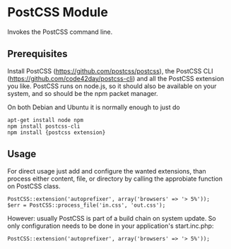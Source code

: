 PostCSS Module
==============

Invokes the PostCSS command line.

Prerequisites
-------------

Install PostCSS (https://github.com/postcss/postcss), the PostCSS CLI (https://github.com/code42day/postcss-cli) and 
all the PostCSS extension you like. PostCSS runs on node.js, so it should also be available on your system, 
and so should be the npm packet manager. 

On both Debian and Ubuntu it is normally enough to just do 

    apt-get install node npm
    npm install postcss-cli
    npm install {postcss extension}


Usage
-----

For direct usage just add and configure the wanted extensions, than process either content, file, or directory by
calling the approbiate function on PostCSS class.
 
    PostCSS::extension('autoprefixer', array('browsers' => '> 5%'));
    $err = PostCSS::process_file('in.css', 'out.css');

However: usually PostCSS is part of a build chain on system update. So only configuration needs to be done in your 
application's start.inc.php:

    PostCSS::extension('autoprefixer', array('browsers' => '> 5%'));


